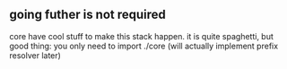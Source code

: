 ## going futher is not required

core have cool stuff to make this stack happen. it is quite spaghetti, but good thing: you only need to import ./core (will actually implement prefix resolver later)